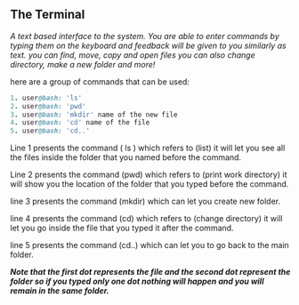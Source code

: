 ## The Terminal <a name="paragraph2"></a>
*A text based interface to the system. You are able to enter commands by typing them on the keyboard and feedback will be given to you similarly as text.
you can find, move, copy and open files you can also change directory, make a new folder and more!*

here are a group of commands that can be used:
```ruby 
1. user@bash: 'ls'
2. user@bash: 'pwd'
3. user@bash: 'mkdir' name of the new file
4. user@bash: 'cd' name of the file
5. user@bash: 'cd..'

```
Line 1 presents the command ( ls ) which refers to (list) it will let you see all the files inside the folder that you named  before the command.

Line 2 presents the command (pwd) which refers to (print work directory) it will show you the location of the folder that you typed before the command.

line 3 presents the command (mkdir) which can let you create new folder.

line 4 presents the command (cd) which refers to (change directory) it will let you go inside the file that you typed it after the command. 

line 5 presents the command (cd..) which can let you to go back to the main folder.

***Note that the first dot represents the file and the second dot represent the folder so if you typed only one dot nothing will happen and you will remain in the same folder.***
